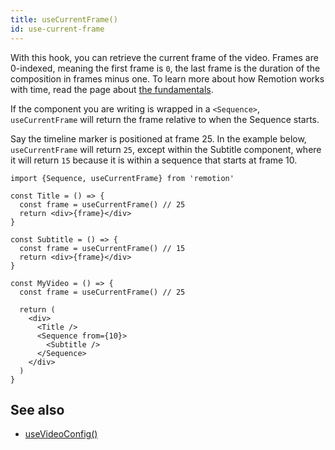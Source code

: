 ```yaml
---
title: useCurrentFrame()
id: use-current-frame
---
```


With this hook, you can retrieve the current frame of the video. Frames are 0-indexed, meaning the first frame is `0`, the last frame is the duration of the composition in frames minus one. To learn more about how Remotion works with time, read the page about [the fundamentals](/docs/the-fundamentals).

If the component you are writing is wrapped in a `<Sequence>`, `useCurrentFrame` will return the frame relative to when the Sequence starts.

Say the timeline marker is positioned at frame 25. In the example below, `useCurrentFrame` will return `25`, except within the Subtitle component, where it will return `15` because it is within a sequence that starts at frame 10.

```tsx twoslash
import {Sequence, useCurrentFrame} from 'remotion'

const Title = () => {
  const frame = useCurrentFrame() // 25
  return <div>{frame}</div>
}

const Subtitle = () => {
  const frame = useCurrentFrame() // 15
  return <div>{frame}</div>
}

const MyVideo = () => {
  const frame = useCurrentFrame() // 25

  return (
    <div>
      <Title />
      <Sequence from={10}>
        <Subtitle />
      </Sequence>
    </div>
  )
}
```

## See also

- [useVideoConfig()](/docs/use-video-config)
